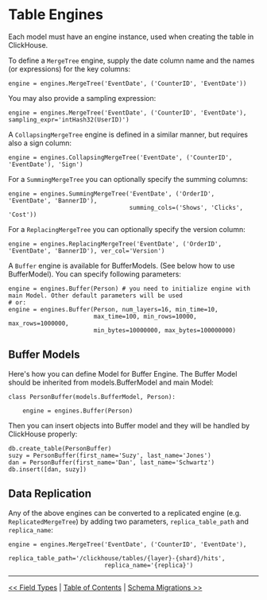 Table Engines
=============

Each model must have an engine instance, used when creating the table in ClickHouse.

To define a `MergeTree` engine, supply the date column name and the names (or expressions) for the key columns:

    engine = engines.MergeTree('EventDate', ('CounterID', 'EventDate'))

You may also provide a sampling expression:

    engine = engines.MergeTree('EventDate', ('CounterID', 'EventDate'), sampling_expr='intHash32(UserID)')

A `CollapsingMergeTree` engine is defined in a similar manner, but requires also a sign column:

    engine = engines.CollapsingMergeTree('EventDate', ('CounterID', 'EventDate'), 'Sign')

For a `SummingMergeTree` you can optionally specify the summing columns:

    engine = engines.SummingMergeTree('EventDate', ('OrderID', 'EventDate', 'BannerID'),
                                      summing_cols=('Shows', 'Clicks', 'Cost'))

For a `ReplacingMergeTree` you can optionally specify the version column:

    engine = engines.ReplacingMergeTree('EventDate', ('OrderID', 'EventDate', 'BannerID'), ver_col='Version')

A `Buffer` engine is available for BufferModels. (See below how to use BufferModel). You can specify following parameters:

    engine = engines.Buffer(Person) # you need to initialize engine with main Model. Other default parameters will be used
    # or:
    engine = engines.Buffer(Person, num_layers=16, min_time=10, 
                            max_time=100, min_rows=10000, max_rows=1000000, 
                            min_bytes=10000000, max_bytes=100000000)

Buffer Models
-------------

Here's how you can define Model for Buffer Engine. The Buffer Model should be inherited from models.BufferModel and main Model:

    class PersonBuffer(models.BufferModel, Person):

        engine = engines.Buffer(Person)

Then you can insert objects into Buffer model and they will be handled by ClickHouse properly:

    db.create_table(PersonBuffer)
    suzy = PersonBuffer(first_name='Suzy', last_name='Jones')
    dan = PersonBuffer(first_name='Dan', last_name='Schwartz')
    db.insert([dan, suzy])

Data Replication
----------------

Any of the above engines can be converted to a replicated engine (e.g. `ReplicatedMergeTree`) by adding two parameters, `replica_table_path` and `replica_name`:

    engine = engines.MergeTree('EventDate', ('CounterID', 'EventDate'),
                               replica_table_path='/clickhouse/tables/{layer}-{shard}/hits',
                               replica_name='{replica}')


---

[<< Field Types](field_types.md) | [Table of Contents](toc.md) | [Schema Migrations >>](schema_migrations.md)